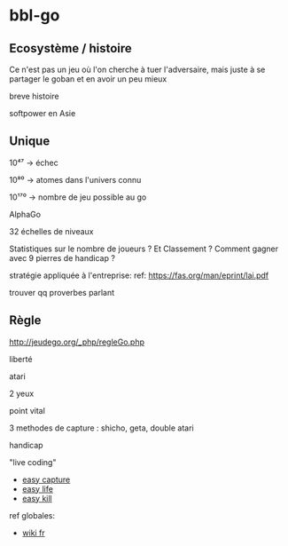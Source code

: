 # bbl-go

## Ecosystème / histoire

Ce n'est pas un jeu où l'on cherche à tuer l'adversaire, mais juste à se partager le goban et en avoir un peu mieux

breve histoire

softpower en Asie


## Unique

10⁴⁷ -> échec

10⁸⁰  -> atomes dans l'univers connu

10¹⁷⁰  -> nombre de jeu possible au go

AlphaGo

32 échelles de niveaux

Statistiques sur le nombre de joueurs ? Et Classement ? Comment gagner avec 9 pierres de handicap ?

stratégie appliquée à l'entreprise:
ref: https://fas.org/man/eprint/lai.pdf

trouver qq proverbes parlant

## Règle 

http://jeudego.org/_php/regleGo.php

liberté

atari

2 yeux

point vital

3 methodes de capture : shicho, geta, double atari

handicap

"live coding"
* [easy capture](https://tsumego-hero.com/sets/view/117)
* [easy life](https://tsumego-hero.com/sets/view/104)
* [easy kill](https://tsumego-hero.com/sets/view/105)





ref globales:
* [wiki fr](https://fr.wikipedia.org/wiki/Go_(jeu))
